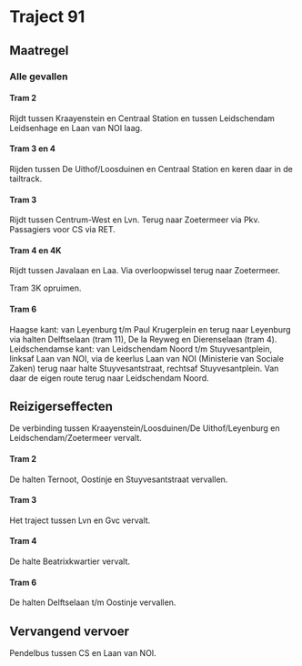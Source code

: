 # Traject 91
## Maatregel
### Alle gevallen

#### Tram 2
Rijdt tussen Kraayenstein en Centraal Station en tussen Leidschendam Leidsenhage en Laan van NOI laag.

#### Tram 3 en 4
Rijden tussen De Uithof/Loosduinen en Centraal Station en keren daar in de tailtrack.

#### Tram 3
Rijdt tussen Centrum-West en Lvn. Terug naar Zoetermeer via Pkv. Passagiers voor CS via RET.

#### Tram 4 en 4K
Rijdt tussen Javalaan en Laa. Via overloopwissel terug naar Zoetermeer.

Tram 3K opruimen.

#### Tram 6
Haagse kant: van Leyenburg t/m Paul Krugerplein en terug naar Leyenburg via halten Delftselaan (tram 11), De la Reyweg en Dierenselaan (tram 4).  
Leidschendamse kant: van Leidschendam Noord t/m Stuyvesantplein, linksaf Laan van NOI, via de keerlus Laan van NOI (Ministerie van Sociale Zaken) terug naar halte Stuyvesantstraat, rechtsaf Stuyvesantplein. Van daar de eigen route terug naar Leidschendam Noord.

## Reizigerseffecten
De verbinding tussen Kraayenstein/Loosduinen/De Uithof/Leyenburg en Leidschendam/Zoetermeer vervalt.

#### Tram 2
De halten Ternoot, Oostinje en Stuyvesantstraat vervallen.

#### Tram 3
Het traject tussen Lvn en Gvc vervalt.

#### Tram 4
De halte Beatrixkwartier vervalt.

#### Tram 6
De halten Delftselaan t/m Oostinje vervallen.

## Vervangend vervoer
Pendelbus tussen CS en Laan van NOI.
